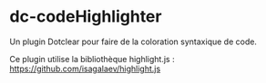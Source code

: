 dc-codeHighlighter
==================

Un plugin Dotclear pour faire de la coloration syntaxique de code.

Ce plugin utilise la bibliothèque highlight.js : 
https://github.com/isagalaev/highlight.js